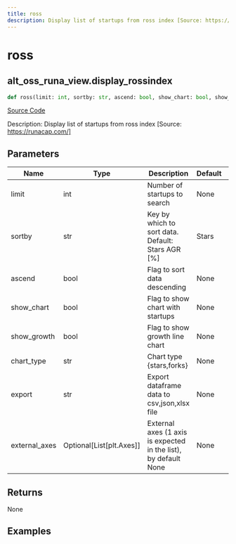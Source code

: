 ```yaml
---
title: ross
description: Display list of startups from ross index [Source: https://runacap.com/]
---
```

# ross

## alt_oss_runa_view.display_rossindex

```python
def ross(limit: int, sortby: str, ascend: bool, show_chart: bool, show_growth: bool, chart_type: str, export: str, external_axes: Union[List[matplotlib.axes._axes.Axes], NoneType]) -> None:
```
[Source Code](https://github.com/OpenBB-finance/OpenBBTerminal/tree/main/openbb_terminal/alternative/oss/runa_view.py#L24)

Description: Display list of startups from ross index [Source: https://runacap.com/]

## Parameters

| Name | Type | Description | Default | Optional |
| ---- | ---- | ----------- | ------- | -------- |
| limit | int | Number of startups to search | None | False |
| sortby | str | Key by which to sort data. Default: Stars AGR [%] | Stars | False |
| ascend | bool | Flag to sort data descending | None | False |
| show_chart | bool | Flag to show chart with startups | None | False |
| show_growth | bool | Flag to show growth line chart | None | False |
| chart_type | str | Chart type {stars,forks} | None | False |
| export | str | Export dataframe data to csv,json,xlsx file | None | False |
| external_axes | Optional[List[plt.Axes]] | External axes (1 axis is expected in the list), by default None | None | True |

## Returns

None

## Examples

